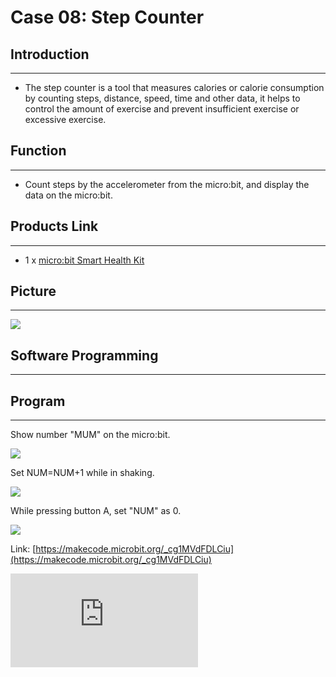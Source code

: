 ﻿# Case 08: Step Counter


##  Introduction
---

- The step counter is a tool that measures calories or calorie consumption by counting steps, distance, speed, time and other data, it helps to control the amount of exercise and prevent insufficient exercise or excessive exercise.

## Function
---

- Count steps by the accelerometer from the micro:bit, and display the data on the micro:bit.

## Products Link
---
- 1 x [micro:bit Smart Health Kit](https://shop.elecfreaks.com/products/elecfreaks-micro-bit-smart-health-kit-without-micro-bit-board?_pos=1&_sid=2b45d49aa&_ss=r)

## Picture
---
![](https://wiki-media-ef.oss-cn-hongkong.aliyuncs.com/i18n/en/docusaurus-plugin-content-docs/current/microbit/wisdom-life/microbit-smart-health-kit/images/microbit-Smart-Health-Kit-case-01-02.png)



## Software Programming
---




## Program
---
Show number "MUM" on the micro:bit.

![](https://wiki-media-ef.oss-cn-hongkong.aliyuncs.com/i18n/en/docusaurus-plugin-content-docs/current/microbit/wisdom-life/microbit-smart-health-kit/images/microbit-Smart-Health-Kit-case-08-07.png)

Set NUM=NUM+1 while in shaking.

![](https://wiki-media-ef.oss-cn-hongkong.aliyuncs.com/i18n/en/docusaurus-plugin-content-docs/current/microbit/wisdom-life/microbit-smart-health-kit/images/microbit-Smart-Health-Kit-case-08-08.png)

While pressing button A, set "NUM" as 0.

![](https://wiki-media-ef.oss-cn-hongkong.aliyuncs.com/i18n/en/docusaurus-plugin-content-docs/current/microbit/wisdom-life/microbit-smart-health-kit/images/microbit-Smart-Health-Kit-case-08-09.png)




Link: [https://makecode.microbit.org/_cg1MVdFDLCiu](https://makecode.microbit.org/_cg1MVdFDLCiu)

<div
    style={{
        position: 'relative',
        paddingBottom: '60%',
        overflow: 'hidden',
    }}
>
    <iframe
        src="https://makecode.microbit.org/_cg1MVdFDLCiu"
        frameborder="0"
        sandbox="allow-popups allow-forms allow-scripts allow-same-origin"
        style={{
            position: 'absolute',
            width: '100%',
            height: '100%',
        }}
    />
</div>


## Result
---
- Display the steps data on the micro:bit and program to clear the data while pressing button A to start another counting.
